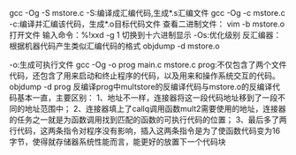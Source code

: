 gcc -Og -S mstore.c
-S:编译成汇编代码,生成*.s汇编文件
gcc -Og -c mstore.c
-c:编译并汇编该代码，生成*.o目标代码文件
查看二进制文件：
vim -b mstore.o  打开文件
输入命令：%!xxd -g 1   切换到十六进制显示
-Os:优化级别
反汇编器：根据机器代码产生类似汇编代码的格式
objdump -d mstore.o

-o:生成可执行文件
gcc -Og -o prog main.c mstore.c
prog:不仅包含了两个文件代码，还包含了用来启动和终止程序的代码，以及用来和操作系统交互的代码。
objdump -d prog
反编译prog中multstore的反编译代码与mstore.o的反编译代码基本一直，主要区别：
1、地址不一样，连接器将这一段代码地址移到了一段不同的地址范围中；
2、连接器填上了callq调用函数mult2需要使用的地址，连接器的任务之一就是为函数调用找到匹配的函数的可执行代码的位置；
3、最后多了两行代码，这两条指令对程序没有影响，插入这两条指令是为了使函数代码变为16字节，使得就存储器系统性能而言，能更好的放置下一个代码块






